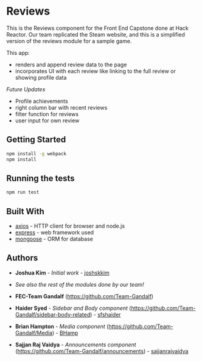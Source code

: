 # Reviews
This is the Reviews component for the Front End Capstone done at Hack Reactor. Our team replicated the Steam website, and this is a simplified version of the reviews module for a sample game.

This app:
* renders and append review data to the page
* incorporates UI with each review like linking to the full review or showing profile data

*Future Updates*
* Profile achievements
* right column bar with recent reviews
* filter function for reviews
* user input for own review

## Getting Started

```sh
npm install -g webpack
npm install
```


## Running the tests

```sh
npm run test
```

## Built With

* [axios](https://www.npmjs.com/package/axios) - HTTP client for browser and node.js
* [express](https://expressjs.com/) - web framework used
* [mongoose](https://mongoosejs.com/) - ORM for database

## Authors

* **Joshua Kim** - *Initial work* - [joshskkim](https://github.com/joshskkim)

* *See also the rest of the modules done by our team!*
* **FEC-Team Gandalf** (https://github.com/Team-Gandalf)
* **Haider Syed** - *Sidebar and Body component* (https://github.com/Team-Gandalf/sidebar-body-related) - [sfshaider](https://github.com/sfshaider)
* **Brian Hampton** - *Media component* (https://github.com/Team-Gandalf/Media) - [BHamp](https://github.com/BHamp)
* **Sajjan Raj Vaidya** - *Announcements component* (https://github.com/Team-Gandalf/announcements) - [sajjanrajvaidya](https://github.com/sajjanrajvaidya)
